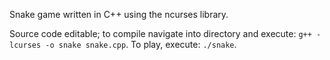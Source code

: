 Snake game written in C++ using the ncurses library.

Source code editable; to compile navigate into directory and execute: `g++ -lcurses -o snake snake.cpp`.
To play, execute: `./snake`.
